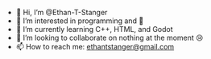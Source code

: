 - 👋 Hi, I’m @Ethan-T-Stanger
- 👀 I’m interested in programming and :musical_note:
- 🌱 I’m currently learning C++, HTML, and Godot
- 💞️ I’m looking to collaborate on nothing at the moment :cry:
- 📫 How to reach me: ethantstanger@gmail.com

<!---
Ethan-T-Stanger/Ethan-T-Stanger is a ✨ special ✨ repository because its `README.md` (this file) appears on your GitHub profile.
You can click the Preview link to take a look at your changes.
--->
